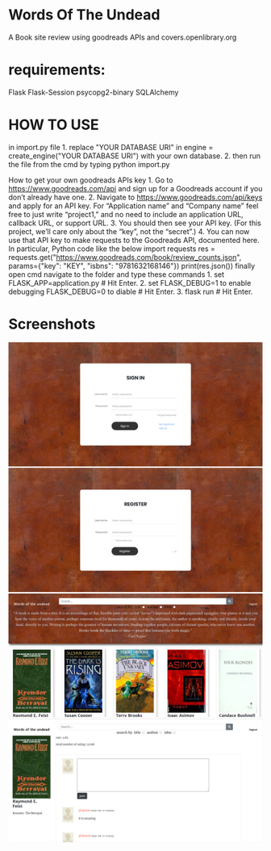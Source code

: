 # Words Of The Undead
A Book site review using goodreads APIs and covers.openlibrary.org

# requirements:
Flask
Flask-Session
psycopg2-binary
SQLAlchemy

# HOW TO USE
  in import.py file
    1.  replace "YOUR DATABASE URI" in engine = create_engine("YOUR DATABASE URI") with your own database.
    2.  then run the file from the cmd by typing python import.py

  How to get your own goodreads APIs key
    1.  Go to https://www.goodreads.com/api and sign up for a Goodreads account if you don’t already have one.
    2.  Navigate to https://www.goodreads.com/api/keys and apply for an API key. For “Application name” and “Company name” feel free to just write “project1,” and no need to 
        include an application URL, callback URL, or support URL.
    3.  You should then see your API key. (For this project, we’ll care only about the “key”, not the “secret”.)
    4.  You can now use that API key to make requests to the Goodreads API, documented here. In particular, Python code like the below
            import requests
            res = requests.get("https://www.goodreads.com/book/review_counts.json", params={"key": "KEY", "isbns": "9781632168146"})
            print(res.json())
    finally
      open cmd navigate to the folder and type these commands
      1. set FLASK_APP=application.py # Hit Enter.
      2. set FLASK_DEBUG=1 to enable debugging FLASK_DEBUG=0 to diable # Hit Enter.
      3. flask run # Hit Enter.
# Screenshots
![signin](/static/images/signin.png)
![register](/static/images/register.png)
![home](/static/images/home.png)
![book](/static/images/book.png)
